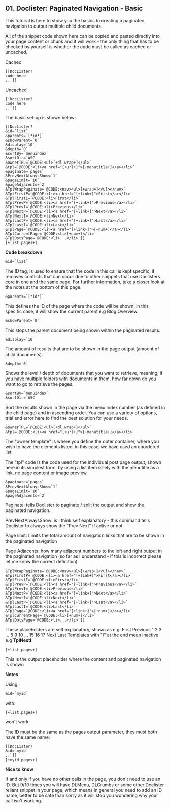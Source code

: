 ## 01. Doclister: Paginated Navigation - Basic

This tutorial is here to show you the basics to creating a paginated navigation to output multiple child documents.

All of the snippet code shown here can be copied and pasted directly into your page content or chunk and it will work - the only thing that has to be checked by yourself is whether the code must be called as cached or uncached.

Cached 

```
[[DocLister? 
code here
..`]]
```

Uncached

```
[!DocLister? 
code here
..`!]
```

The basic set-up is shown below:

```
[[DocLister? 
&id=`list` 
&parents=`[*id*]` 
&showParent=`0` 
&display=`10` 
&depth=`0` 
&sortBy=`menuindex` 
&sortDir=`ASC` 
&ownerTPL=`@CODE:<ul>[+dl.wrap+]</ul>` 
&tpl=`@CODE:<li><a href="[+url+]">[+menutitle+]</a></li>` 
&paginate=`pages` 
&PrevNextAlwaysShow=`1` 
&pageLimit=`10` 
&pageAdjacents=`2` 
&TplWrapPaginate=`@CODE:<nav><ul>[+wrap+]</ul></nav>` 
&TplFirstP=`@CODE:<li><a href="[+link+]">First</a></li>` 
&TplFirstI=`@CODE:<li>First</li>` 
&TplPrevP=`@CODE:<li><a href="[+link+]">Previous</a></li>` 
&TplPrevI=`@CODE:<li>Previous</li>` 
&TplNextP=`@CODE:<li><a href="[+link+]">Next</a></li>` 
&TplNextI=`@CODE:<li>Next</li>` 
&TplLastP=`@CODE:<li><a href="[+link+]">Last</a></li>` 
&TplLastI=`@CODE:<li>Last</li>` 
&TplPage=`@CODE:<li><a href="[+link+]">[+num+]</a></li>`  
&TplCurrentPage=`@CODE:<li>[+num+]</li>` 
&TplDotsPage=`@CODE:<li>...</li>`]]
[+list.pages+]
```

**Code breakdown**

```
&id=`list` 
```

The ID tag, is used to ensure that the code in this call is kept specific, it removes conflicts that can occur due to other snippets that use Doclisters core in one and the same page. For further information, take a closer look at the notes at the bottom of this page.


```
&parents=`[*id*]`
```

This defines the ID of the page where the code will be shown, in this specific case, it will show the current parent e.g Blog Overview.

```
&showParent=`0`
```

This stops the parent document being shown within the paginated results.

```
&display=`10` 
```

The amount of results that are to be shown in the page output (amount of child documents).

```
&depth=`0` 
```

Shows the level / depth of documents that you want to retrieve, meaning, if you have multiple folders with documents in them, how far down do you want to go to retrieve the pages.

```
&sortBy=`menuindex` 
&sortDir=`ASC` 
```

Sort the results shown in the page via the menu index number (as defined in the child page) and in ascending order. You can use a variety of options, trial and error here to find the best solution for your needs.

```
&ownerTPL=`@CODE:<ul>[+dl.wrap+]</ul>` 
&tpl=`@CODE:<li><a href="[+url+]">[+menutitle+]</a></li>` 
```

The "owner template" is where you define the outer container, where you wish to have the elements listed, in this case, we have used an unordered list.

The "tpl" code is the code used for the individual post page output, shown here in its simplest form, by using a list item solely with the menutitle as a link, no page content or image preview.

```
&paginate=`pages` 
&PrevNextAlwaysShow=`1` 
&pageLimit=`10` 
&pageAdjacents=`2` 
```

Paginate: tells Doclister to paginate / split the output and show the paginated navigation.

PrevNextAlwaysShow: is I think self explanatory - this command tells Doclister to always show the "Prev Next" if active or not.

Page limit: Limits the total amount of navigation links that are to be shown in the paginated navigation

Page Adjacents: how many adjacent numbers to the left and right output in the paginated navigation (so far as I understand - if this is incorrect please let me know the correct definition)

```
&TplWrapPaginate=`@CODE:<nav><ul>[+wrap+]</ul></nav>` 
&TplFirstP=`@CODE:<li><a href="[+link+]">First</a></li>` 
&TplFirstI=`@CODE:<li>First</li>` 
&TplPrevP=`@CODE:<li><a href="[+link+]">Previous</a></li>` 
&TplPrevI=`@CODE:<li>Previous</li>` 
&TplNextP=`@CODE:<li><a href="[+link+]">Next</a></li>` 
&TplNextI=`@CODE:<li>Next</li>` 
&TplLastP=`@CODE:<li><a href="[+link+]">Last</a></li>` 
&TplLastI=`@CODE:<li>Last</li>` 
&TplPage=`@CODE:<li><a href="[+link+]">[+num+]</a></li>`  
&TplCurrentPage=`@CODE:<li>[+num+]</li>` 
&TplDotsPage=`@CODE:<li>...</li>`]]
```

These placeholders are self explanatory, shown as e.g: First Previous 1 2 3 ... 8 9 10 ... 15 16 17 Next Last
Templates with "I" at the end mean inactive e.g **TplNextI**

```
[+list.pages+]
```

This is the output placeholder where the content and paginated navigation is shown

**Notes**

Using:

```
&id=`myid`
```

with:

```
[+list.pages+]
```

won't work.

The ID must be the same as the pages output parameter, they must both have the same name:

```
[[DocLister? 
&id=`myid`
..`]]
[+myid.pages+]
```

**Nice to know**

If and only if you have no other calls in the page, you don't need to use an ID. But 9/10 times you will have DLMenu, DLCrumbs or some other Doclister reliant snippet in your page, which means in general you need to add an ID name, better to be safe than sorry as it will stop you wondering why your call isn't working.
